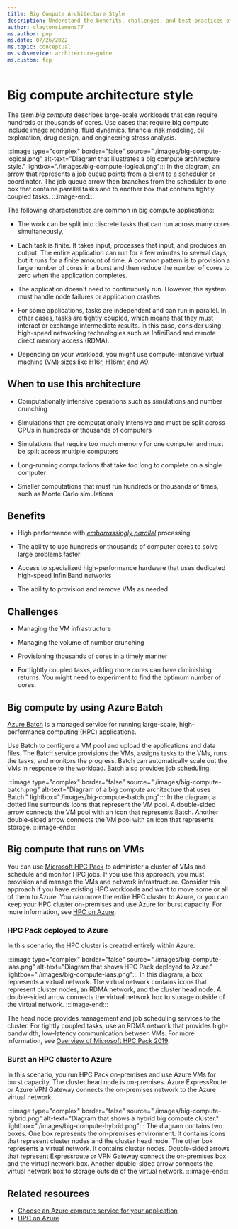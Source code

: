 ```yaml
---
title: Big Compute Architecture Style
description: Understand the benefits, challenges, and best practices of the Big Compute architecture style on Azure.
author: claytonsiemens77
ms.author: pnp
ms.date: 07/26/2022
ms.topic: conceptual
ms.subservice: architecture-guide
ms.custom: fcp
---
```


# Big compute architecture style

The term *big compute* describes large-scale workloads that can require hundreds or thousands of cores. Use cases that require big compute include image rendering, fluid dynamics, financial risk modeling, oil exploration, drug design, and engineering stress analysis.

:::image type="complex" border="false" source="./images/big-compute-logical.png" alt-text="Diagram that illustrates a big compute architecture style." lightbox="./images/big-compute-logical.png":::
   In the diagram, an arrow that represents a job queue points from a client to a scheduler or coordinator. The job queue arrow then branches from the scheduler to one box that contains parallel tasks and to another box that contains tightly coupled tasks.
:::image-end:::

The following characteristics are common in big compute applications:

- The work can be split into discrete tasks that can run across many cores simultaneously.

- Each task is finite. It takes input, processes that input, and produces an output. The entire application can run for a few minutes to several days, but it runs for a finite amount of time. A common pattern is to provision a large number of cores in a burst and then reduce the number of cores to zero when the application completes.

- The application doesn't need to continuously run. However, the system must handle node failures or application crashes.

- For some applications, tasks are independent and can run in parallel. In other cases, tasks are tightly coupled, which means that they must interact or exchange intermediate results. In this case, consider using high-speed networking technologies such as InfiniBand and remote direct memory access (RDMA).

- Depending on your workload, you might use compute-intensive virtual machine (VM) sizes like H16r, H16mr, and A9.

## When to use this architecture

- Computationally intensive operations such as simulations and number crunching

- Simulations that are computationally intensive and must be split across CPUs in hundreds or thousands of computers

- Simulations that require too much memory for one computer and must be split across multiple computers

- Long-running computations that take too long to complete on a single computer

- Smaller computations that must run hundreds or thousands of times, such as Monte Carlo simulations

## Benefits

- High performance with [*embarrassingly parallel*][embarrassingly-parallel] processing

- The ability to use hundreds or thousands of computer cores to solve large problems faster

- Access to specialized high-performance hardware that uses dedicated high-speed InfiniBand networks

- The ability to provision and remove VMs as needed

## Challenges

- Managing the VM infrastructure

- Managing the volume of number crunching

- Provisioning thousands of cores in a timely manner

- For tightly coupled tasks, adding more cores can have diminishing returns. You might need to experiment to find the optimum number of cores.

## Big compute by using Azure Batch

[Azure Batch][batch] is a managed service for running large-scale, high-performance computing (HPC) applications.

Use Batch to configure a VM pool and upload the applications and data files. The Batch service provisions the VMs, assigns tasks to the VMs, runs the tasks, and monitors the progress. Batch can automatically scale out the VMs in response to the workload. Batch also provides job scheduling.

:::image type="complex" border="false" source="./images/big-compute-batch.png" alt-text="Diagram of a big compute architecture that uses Batch." lightbox="./images/big-compute-batch.png":::
   In the diagram, a dotted line surrounds icons that represent the VM pool. A double-sided arrow connects the VM pool with an icon that represents Batch. Another double-sided arrow connects the VM pool with an icon that represents storage.
:::image-end:::

## Big compute that runs on VMs

You can use [Microsoft HPC Pack][hpc-pack] to administer a cluster of VMs and schedule and monitor HPC jobs. If you use this approach, you must provision and manage the VMs and network infrastructure. Consider this approach if you have existing HPC workloads and want to move some or all of them to Azure. You can move the entire HPC cluster to Azure, or you can keep your HPC cluster on-premises and use Azure for burst capacity. For more information, see [HPC on Azure][batch-hpc-solutions].

### HPC Pack deployed to Azure

In this scenario, the HPC cluster is created entirely within Azure.

:::image type="complex" border="false" source="./images/big-compute-iaas.png" alt-text="Diagram that shows HPC Pack deployed to Azure." lightbox="./images/big-compute-iaas.png":::
   In this diagram, a box represents a virtual network. The virtual network contains icons that represent cluster nodes, an RDMA network, and the cluster head node. A double-sided arrow connects the virtual network box to storage outside of the virtual network.
:::image-end:::

The head node provides management and job scheduling services to the cluster. For tightly coupled tasks, use an RDMA network that provides high-bandwidth, low-latency communication between VMs. For more information, see [Overview of Microsoft HPC Pack 2019][deploy-hpc-azure].

### Burst an HPC cluster to Azure

In this scenario, you run HPC Pack on-premises and use Azure VMs for burst capacity. The cluster head node is on-premises. Azure ExpressRoute or Azure VPN Gateway connects the on-premises network to the Azure virtual network.

:::image type="complex" border="false" source="./images/big-compute-hybrid.png" alt-text="Diagram that shows a hybrid big compute cluster." lightbox="./images/big-compute-hybrid.png":::
   The diagram contains two boxes. One box represents the on-premises environment. It contains icons that represent cluster nodes and the cluster head node. The other box represents a virtual network. It contains cluster nodes. Double-sided arrows that represent Expressroute or VPN Gateway connect the on-premises box and the virtual network box. Another double-sided arrow connects the virtual network box to storage outside of the virtual network.
:::image-end:::

## Related resources

- [Choose an Azure compute service for your application](../technology-choices/compute-decision-tree.yml)
- [HPC on Azure](../../topics/high-performance-computing.md)

<!-- links -->

[batch]: /azure/batch
[batch-hpc-solutions]: ../../topics/high-performance-computing.md
[deploy-hpc-azure]: /powershell/high-performance-computing/overview
[embarrassingly-parallel]: https://en.wikipedia.org/wiki/Embarrassingly_parallel
[hpc-pack]: /powershell/high-performance-computing/overview
